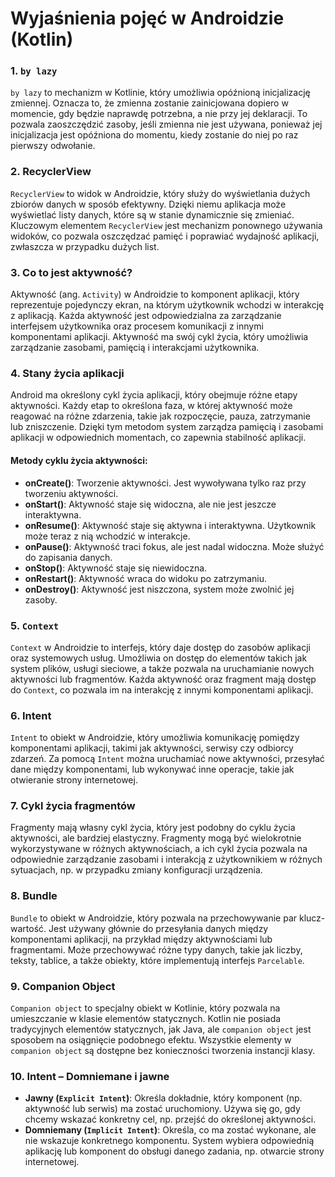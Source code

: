 
# Wyjaśnienia pojęć w Androidzie (Kotlin)

### 1. `by lazy`
`by lazy` to mechanizm w Kotlinie, który umożliwia opóźnioną inicjalizację zmiennej. Oznacza to, że zmienna zostanie zainicjowana dopiero w momencie, gdy będzie naprawdę potrzebna, a nie przy jej deklaracji. To pozwala zaoszczędzić zasoby, jeśli zmienna nie jest używana, ponieważ jej inicjalizacja jest opóźniona do momentu, kiedy zostanie do niej po raz pierwszy odwołanie.

### 2. RecyclerView
`RecyclerView` to widok w Androidzie, który służy do wyświetlania dużych zbiorów danych w sposób efektywny. Dzięki niemu aplikacja może wyświetlać listy danych, które są w stanie dynamicznie się zmieniać. Kluczowym elementem `RecyclerView` jest mechanizm ponownego używania widoków, co pozwala oszczędzać pamięć i poprawiać wydajność aplikacji, zwłaszcza w przypadku dużych list.

### 3. Co to jest aktywność?
Aktywność (ang. `Activity`) w Androidzie to komponent aplikacji, który reprezentuje pojedynczy ekran, na którym użytkownik wchodzi w interakcję z aplikacją. Każda aktywność jest odpowiedzialna za zarządzanie interfejsem użytkownika oraz procesem komunikacji z innymi komponentami aplikacji. Aktywność ma swój cykl życia, który umożliwia zarządzanie zasobami, pamięcią i interakcjami użytkownika.

### 4. Stany życia aplikacji

Android ma określony cykl życia aplikacji, który obejmuje różne etapy aktywności. Każdy etap to określona faza, w której aktywność może reagować na różne zdarzenia, takie jak rozpoczęcie, pauza, zatrzymanie lub zniszczenie. Dzięki tym metodom system zarządza pamięcią i zasobami aplikacji w odpowiednich momentach, co zapewnia stabilność aplikacji.

#### Metody cyklu życia aktywności:

- **onCreate()**: Tworzenie aktywności. Jest wywoływana tylko raz przy tworzeniu aktywności.
- **onStart()**: Aktywność staje się widoczna, ale nie jest jeszcze interaktywna.
- **onResume()**: Aktywność staje się aktywna i interaktywna. Użytkownik może teraz z nią wchodzić w interakcje.
- **onPause()**: Aktywność traci fokus, ale jest nadal widoczna. Może służyć do zapisania danych.
- **onStop()**: Aktywność staje się niewidoczna.
- **onRestart()**: Aktywność wraca do widoku po zatrzymaniu.
- **onDestroy()**: Aktywność jest niszczona, system może zwolnić jej zasoby.

### 5. `Context`
`Context` w Androidzie to interfejs, który daje dostęp do zasobów aplikacji oraz systemowych usług. Umożliwia on dostęp do elementów takich jak system plików, usługi sieciowe, a także pozwala na uruchamianie nowych aktywności lub fragmentów. Każda aktywność oraz fragment mają dostęp do `Context`, co pozwala im na interakcję z innymi komponentami aplikacji.

### 6. Intent
`Intent` to obiekt w Androidzie, który umożliwia komunikację pomiędzy komponentami aplikacji, takimi jak aktywności, serwisy czy odbiorcy zdarzeń. Za pomocą `Intent` można uruchamiać nowe aktywności, przesyłać dane między komponentami, lub wykonywać inne operacje, takie jak otwieranie strony internetowej.

### 7. Cykl życia fragmentów
Fragmenty mają własny cykl życia, który jest podobny do cyklu życia aktywności, ale bardziej elastyczny. Fragmenty mogą być wielokrotnie wykorzystywane w różnych aktywnościach, a ich cykl życia pozwala na odpowiednie zarządzanie zasobami i interakcją z użytkownikiem w różnych sytuacjach, np. w przypadku zmiany konfiguracji urządzenia.

### 8. Bundle
`Bundle` to obiekt w Androidzie, który pozwala na przechowywanie par klucz-wartość. Jest używany głównie do przesyłania danych między komponentami aplikacji, na przykład między aktywnościami lub fragmentami. Może przechowywać różne typy danych, takie jak liczby, teksty, tablice, a także obiekty, które implementują interfejs `Parcelable`.

### 9. Companion Object
`Companion object` to specjalny obiekt w Kotlinie, który pozwala na umieszczanie w klasie elementów statycznych. Kotlin nie posiada tradycyjnych elementów statycznych, jak Java, ale `companion object` jest sposobem na osiągnięcie podobnego efektu. Wszystkie elementy w `companion object` są dostępne bez konieczności tworzenia instancji klasy.

### 10. Intent – Domniemane i jawne
- **Jawny (`Explicit Intent`)**: Określa dokładnie, który komponent (np. aktywność lub serwis) ma zostać uruchomiony. Używa się go, gdy chcemy wskazać konkretny cel, np. przejść do określonej aktywności.
- **Domniemany (`Implicit Intent`)**: Określa, co ma zostać wykonane, ale nie wskazuje konkretnego komponentu. System wybiera odpowiednią aplikację lub komponent do obsługi danego zadania, np. otwarcie strony internetowej.

